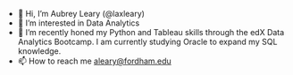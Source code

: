 - 👋 Hi, I’m Aubrey Leary (@laxleary)
- 👀 I’m interested in Data Analytics
- 🌱 I’m recently honed my Python and Tableau skills through the edX Data Analytics Bootcamp. I am currently studying Oracle to expand my SQL knowledge.
- 📫 How to reach me aleary@fordham.edu

<!---
laxleary/laxleary is a ✨ special ✨ repository because its `README.md` (this file) appears on your GitHub profile.
You can click the Preview link to take a look at your changes.
--->
